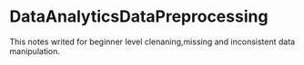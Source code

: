 # DataAnalyticsDataPreprocessing
This notes writed for beginner level clenaning,missing and inconsistent data manipulation.
